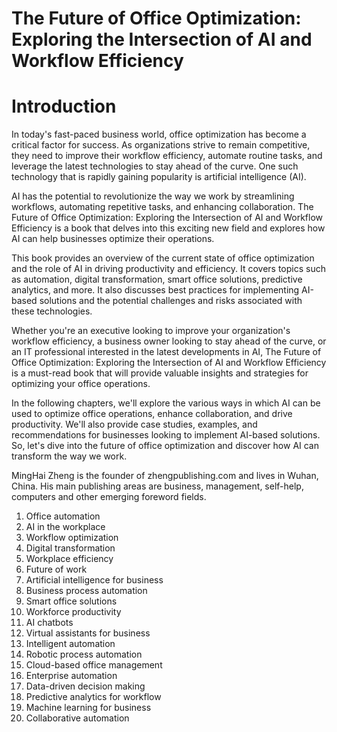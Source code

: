 # The Future of Office Optimization: Exploring the Intersection of AI and Workflow Efficiency

# Introduction

In today's fast-paced business world, office optimization has become a critical factor for success. As organizations strive to remain competitive, they need to improve their workflow efficiency, automate routine tasks, and leverage the latest technologies to stay ahead of the curve. One such technology that is rapidly gaining popularity is artificial intelligence (AI).

AI has the potential to revolutionize the way we work by streamlining workflows, automating repetitive tasks, and enhancing collaboration. The Future of Office Optimization: Exploring the Intersection of AI and Workflow Efficiency is a book that delves into this exciting new field and explores how AI can help businesses optimize their operations.

This book provides an overview of the current state of office optimization and the role of AI in driving productivity and efficiency. It covers topics such as automation, digital transformation, smart office solutions, predictive analytics, and more. It also discusses best practices for implementing AI-based solutions and the potential challenges and risks associated with these technologies.

Whether you're an executive looking to improve your organization's workflow efficiency, a business owner looking to stay ahead of the curve, or an IT professional interested in the latest developments in AI, The Future of Office Optimization: Exploring the Intersection of AI and Workflow Efficiency is a must-read book that will provide valuable insights and strategies for optimizing your office operations.

In the following chapters, we'll explore the various ways in which AI can be used to optimize office operations, enhance collaboration, and drive productivity. We'll also provide case studies, examples, and recommendations for businesses looking to implement AI-based solutions. So, let's dive into the future of office optimization and discover how AI can transform the way we work.

MingHai Zheng is the founder of zhengpublishing.com and lives in Wuhan, China. His main publishing areas are business, management, self-help, computers and other emerging foreword fields.



1. Office automation
2. AI in the workplace
3. Workflow optimization
4. Digital transformation
5. Workplace efficiency
6. Future of work
7. Artificial intelligence for business
8. Business process automation
9. Smart office solutions
10. Workforce productivity
11. AI chatbots
12. Virtual assistants for business
13. Intelligent automation
14. Robotic process automation
15. Cloud-based office management
16. Enterprise automation
17. Data-driven decision making
18. Predictive analytics for workflow
19. Machine learning for business
20. Collaborative automation

